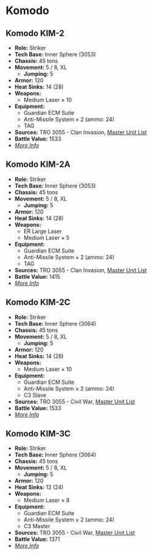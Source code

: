 # Komodo
## Komodo KIM-2
- **Role:** Striker
- **Tech Base:** Inner Sphere (3053)
- **Chassis:** 45 tons
- **Movement:** 5 / 8, XL
  - **Jumping:** 5
- **Armor:** 120
- **Heat Sinks:** 14 (28)
- **Weapons:**
  - Medium Laser × 10
- **Equipment:**
  - Guardian ECM Suite
  - Anti-Missile System × 2 (ammo: 24)
  - TAG
- **Sources:** TRO 3055 - Clan Invasion, [Master Unit List](http://masterunitlist.info/Unit/Details/1810/komodo-kim-2)
- **Battle Value:** 1533
- [*More Info*](komodo/komodo_kim-2.md)

## Komodo KIM-2A
- **Role:** Striker
- **Tech Base:** Inner Sphere (3053)
- **Chassis:** 45 tons
- **Movement:** 5 / 8, XL
  - **Jumping:** 5
- **Armor:** 120
- **Heat Sinks:** 14 (28)
- **Weapons:**
  - ER Large Laser
  - Medium Laser × 5
- **Equipment:**
  - Guardian ECM Suite
  - Anti-Missile System × 2 (ammo: 24)
  - TAG
- **Sources:** TRO 3055 - Clan Invasion, [Master Unit List](http://masterunitlist.info/Unit/Details/1811/komodo-kim-2a)
- **Battle Value:** 1415
- [*More Info*](komodo/komodo_kim-2a.md)

## Komodo KIM-2C
- **Role:** Striker
- **Tech Base:** Inner Sphere (3064)
- **Chassis:** 45 tons
- **Movement:** 5 / 8, XL
  - **Jumping:** 5
- **Armor:** 120
- **Heat Sinks:** 14 (28)
- **Weapons:**
  - Medium Laser × 10
- **Equipment:**
  - Guardian ECM Suite
  - Anti-Missile System × 2 (ammo: 24)
  - C3 Slave
- **Sources:** TRO 3055 - Civil War, [Master Unit List](http://masterunitlist.info/Unit/Details/1812/komodo-kim-2c)
- **Battle Value:** 1533
- [*More Info*](komodo/komodo_kim-2c.md)

## Komodo KIM-3C
- **Role:** Striker
- **Tech Base:** Inner Sphere (3064)
- **Chassis:** 45 tons
- **Movement:** 5 / 8, XL
  - **Jumping:** 5
- **Armor:** 120
- **Heat Sinks:** 12 (24)
- **Weapons:**
  - Medium Laser × 8
- **Equipment:**
  - Guardian ECM Suite
  - Anti-Missile System × 2 (ammo: 24)
  - C3 Master
- **Sources:** TRO 3055 - Civil War, [Master Unit List](http://masterunitlist.info/Unit/Details/1813/komodo-kim-3c)
- **Battle Value:** 1371
- [*More Info*](komodo/komodo_kim-3c.md)

